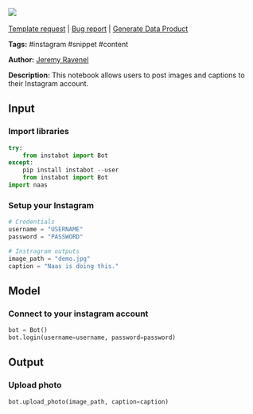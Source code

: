 <a href="https://app.naas.ai/user-redirect/naas/downloader?url=https://raw.githubusercontent.com/jupyter-naas/awesome-notebooks/master/Instagram/Instagram_Post_image_and_caption.ipynb" target="_parent"><img src="https://naasai-public.s3.eu-west-3.amazonaws.com/open_in_naas.svg"/></a><br><br><a href="https://github.com/jupyter-naas/awesome-notebooks/issues/new?assignees=&labels=&template=template-request.md&title=Tool+-+Action+of+the+notebook+">Template request</a> | <a href="https://github.com/jupyter-naas/awesome-notebooks/issues/new?assignees=&labels=bug&template=bug_report.md&title=Instagram+-+Post+image+and+caption:+Error+short+description">Bug report</a> | <a href="https://app.naas.ai/user-redirect/naas/downloader?url=https://raw.githubusercontent.com/jupyter-naas/awesome-notebooks/master/Naas/Naas_Start_data_product.ipynb" target="_parent">Generate Data Product</a>

**Tags:** #instagram #snippet #content

**Author:** [Jeremy Ravenel](https://www.linkedin.com/in/ACoAAAJHE7sB5OxuKHuzguZ9L6lfDHqw--cdnJg/)

**Description:** This notebook allows users to post images and captions to their Instagram account.

## Input

### Import libraries


```python
try:
    from instabot import Bot
except:
    pip install instabot --user
    from instabot import Bot
import naas
```

### Setup your Instagram


```python
# Credentials
username = "USERNAME"
password = "PASSWORD"

# Instragram outputs
image_path = "demo.jpg"
caption = "Naas is doing this."
```

## Model

### Connect to your instagram account


```python
bot = Bot()
bot.login(username=username, password=password)
```

## Output

### Upload photo


```python
bot.upload_photo(image_path, caption=caption)
```
